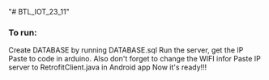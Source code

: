 "# BTL_IOT_23_11" 
### To run:
 Create DATABASE by running DATABASE.sql
 Run the server, get the IP
 Paste to code in arduino. Also don't forget to change the WIFI infor
 Paste IP server to RetrofitClient.java in Android app
 Now it's ready!!!